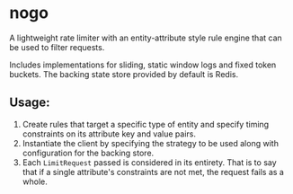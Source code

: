 # nogo

A lightweight rate limiter with an entity-attribute style rule engine that can be used to filter requests.

Includes implementations for sliding, static window logs and fixed token buckets. The backing state store provided by default is Redis.

## Usage:
1. Create rules that target a specific type of entity and specify timing constraints on its attribute key and value pairs.
1. Instantiate the client by specifying the strategy to be used along with configuration for the backing store.
1. Each `LimitRequest` passed is considered in its entirety. That is to say that if a single attribute's constraints are not met, the request fails as a whole.